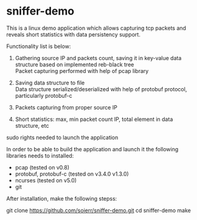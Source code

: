 # sniffer-demo

This is a linux demo application which allows capturing tcp packets and reveals short statistics with data persistency support. 

Functionality list is below:

1. Gathering source IP and packets count, saving it in key-value data structure based on implemented reb-black tree
   <br/>Packet capturing performed with help of pcap library

2. Saving data structure to file
   <br/>Data structure serialized/deserialized with help of protobuf protocol, particularly protobuf-c

3. Packets capturing from proper source IP

4. Short statistics: max, min packet count IP, total element in data structure, etc

sudo rights needed to launch the application

In order to be able to build the application and launch it the following libraries needs to installed:


- pcap                  (tested on v0.8)
- protobuf, protobuf-c  (tested on v3.4.0 v1.3.0)
- ncurses               (tested on v5.0)
- git

After installation, make the following stepss:

git clone https://github.com/soierr/sniffer-demo.git
cd sniffer-demo
make




